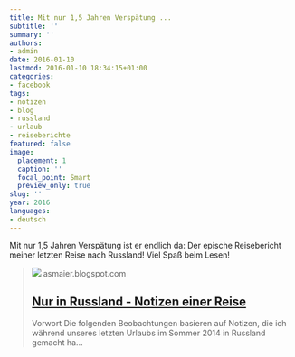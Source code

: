 ```yaml
---
title: Mit nur 1,5 Jahren Verspätung ...
subtitle: ''
summary: ''
authors:
- admin
date: 2016-01-10
lastmod: 2016-01-10 18:34:15+01:00
categories:
- facebook
tags:
- notizen
- blog
- russland
- urlaub
- reiseberichte
featured: false
image:
  placement: 1
  caption: ''
  focal_point: Smart
  preview_only: true
slug: ''
year: 2016
languages:
- deutsch
---
```


Mit nur 1,5 Jahren Verspätung ist er endlich da: Der epische Reisebericht meiner letzten Reise nach Russland! Viel Spaß beim Lesen!
> [![](https://1.bp.blogspot.com/-q2AmSjU329M/Vo_NHdnKKHI/AAAAAAAAA9g/rAoWBTZqFek/w1200-h630-p-k-no-nu/IMG_0744.jpg)](http://asmaier.blogspot.de/2016/01/nur-in-russland-notizen-einer-reise.html)
> asmaier.blogspot.com
> ## [Nur in Russland - Notizen einer Reise](http://asmaier.blogspot.de/2016/01/nur-in-russland-notizen-einer-reise.html)
>
>  Vorwort    Die folgenden Beobachtungen basieren auf Notizen, die ich während unseres letzten Urlaubs im Sommer 2014 in Russland gemacht ha...